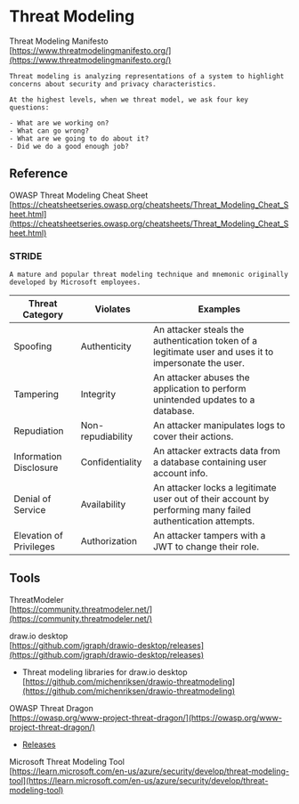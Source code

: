 # Threat Modeling  

Threat Modeling Manifesto  
[https://www.threatmodelingmanifesto.org/](https://www.threatmodelingmanifesto.org/)  

```
Threat modeling is analyzing representations of a system to highlight concerns about security and privacy characteristics.  

At the highest levels, when we threat model, we ask four key questions:  

- What are we working on?  
- What can go wrong?  
- What are we going to do about it?  
- Did we do a good enough job?  
```  

## Reference  

OWASP Threat Modeling Cheat Sheet  
[https://cheatsheetseries.owasp.org/cheatsheets/Threat_Modeling_Cheat_Sheet.html](https://cheatsheetseries.owasp.org/cheatsheets/Threat_Modeling_Cheat_Sheet.html)  

### STRIDE  
`A mature and popular threat modeling technique and mnemonic originally developed by Microsoft employees.`  

| Threat Category | Violates | Examples |  
| --------------- | -------- | -------- |  
| Spoofing | Authenticity | An attacker steals the authentication token of a legitimate user and uses it to impersonate the user. |  
| Tampering | Integrity | An attacker abuses the application to perform unintended updates to a database. |  
| Repudiation | Non-repudiability | An attacker manipulates logs to cover their actions. |  
| Information Disclosure | Confidentiality | An attacker extracts data from a database containing user account info. |  
| Denial of Service | Availability | An attacker locks a legitimate user out of their account by performing many failed authentication attempts. |  
| Elevation of Privileges | Authorization | An attacker tampers with a JWT to change their role. |  

## Tools  

ThreatModeler  
[https://community.threatmodeler.net/](https://community.threatmodeler.net/)  

draw.io desktop  
[https://github.com/jgraph/drawio-desktop/releases](https://github.com/jgraph/drawio-desktop/releases)  

- Threat modeling libraries for draw.io desktop  
[https://github.com/michenriksen/drawio-threatmodeling](https://github.com/michenriksen/drawio-threatmodeling)  

OWASP Threat Dragon  
[https://owasp.org/www-project-threat-dragon/](https://owasp.org/www-project-threat-dragon/)  
- [Releases](https://github.com/OWASP/threat-dragon/releases)  

Microsoft Threat Modeling Tool  
[https://learn.microsoft.com/en-us/azure/security/develop/threat-modeling-tool](https://learn.microsoft.com/en-us/azure/security/develop/threat-modeling-tool)
